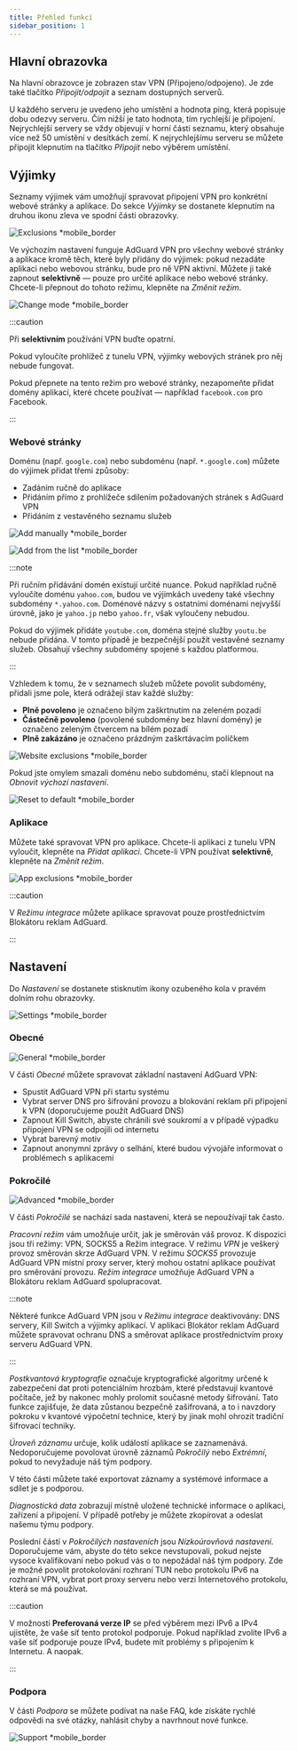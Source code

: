 ```yaml
---
title: Přehled funkcí
sidebar_position: 1
---
```


## Hlavní obrazovka

Na hlavní obrazovce je zobrazen stav VPN (Připojeno/odpojeno). Je zde také tlačítko *Připojit/odpojit* a seznam dostupných serverů.

U každého serveru je uvedeno jeho umístění a hodnota ping, která popisuje dobu odezvy serveru. Čím nižší je tato hodnota, tím rychlejší je připojení. Nejrychlejší servery se vždy objevují v horní části seznamu, který obsahuje více než 50 umístění v desítkách zemí. K nejrychlejšímu serveru se můžete připojit klepnutím na tlačítko *Připojit* nebo výběrem umístění.

## Výjimky

Seznamy výjimek vám umožňují spravovat připojení VPN pro konkrétní webové stránky a aplikace. Do sekce *Výjimky* se dostanete klepnutím na druhou ikonu zleva ve spodní části obrazovky.

![Exclusions *mobile_border](https://cdn.adguard-vpn.com/content/kb/vpn/android/exclusions.jpg)

Ve výchozím nastavení funguje AdGuard VPN pro všechny webové stránky a aplikace kromě těch, které byly přidány do výjimek: pokud nezadáte aplikaci nebo webovou stránku, bude pro ně VPN aktivní. Můžete ji také zapnout **selektivně** — pouze pro určité aplikace nebo webové stránky. Chcete-li přepnout do tohoto režimu, klepněte na *Změnit režim*.

![Change mode *mobile_border](https://cdn.adguard-vpn.com/content/kb/vpn/android/change_mode.jpg)

:::caution

Při **selektivním** používání VPN buďte opatrní.

Pokud vyloučíte prohlížeč z tunelu VPN, výjimky webových stránek pro něj nebude fungovat.

Pokud přepnete na tento režim pro webové stránky, nezapomeňte přidat domény aplikací, které chcete používat — například `facebook.com` pro Facebook.

:::

### Webové stránky

Doménu (např. `google.com`) nebo subdoménu (např. `*.google.com`) můžete do výjimek přidat třemi způsoby:

- Zadáním ručně do aplikace
- Přidáním přímo z prohlížeče sdílením požadovaných stránek s AdGuard VPN
- Přidáním z vestavěného seznamu služeb

![Add manually *mobile_border](https://cdn.adguard-vpn.com/content/kb/vpn/android/manually.jpg)

![Add from the list *mobile_border](https://cdn.adguard-vpn.com/content/kb/vpn/android/from_list.jpg)

:::note

Při ručním přidávání domén existují určité nuance. Pokud například ručně vyloučíte doménu `yahoo.com`, budou ve výjimkách uvedeny také všechny subdomény `*.yahoo.com`. Doménové názvy s ostatními doménami nejvyšší úrovně, jako je `yahoo.jp` nebo `yahoo.fr`, však vyloučeny nebudou.

Pokud do výjimek přidáte `youtube.com`, doména stejné služby `youtu.be` nebude přidána. V tomto případě je bezpečnější použít vestavěné seznamy služeb. Obsahují všechny subdomény spojené s každou platformou.

:::

Vzhledem k tomu, že v seznamech služeb můžete povolit subdomény, přidali jsme pole, která odrážejí stav každé služby:

- **Plně povoleno** je označeno bílým zaškrtnutím na zeleném pozadí
- **Částečně povoleno** (povolené subdomény bez hlavní domény) je označeno zeleným čtvercem na bílém pozadí
- **Plně zakázáno** je označeno prázdným zaškrtávacím políčkem

![Website exclusions *mobile_border](https://cdn.adguard-vpn.com/content/kb/vpn/android/websites.png)

Pokud jste omylem smazali doménu nebo subdoménu, stačí klepnout na *Obnovit výchozí nastavení*.

![Reset to default *mobile_border](https://cdn.adguard-vpn.com/content/kb/vpn/android/reset.jpg)

### Aplikace

Můžete také spravovat VPN pro aplikace. Chcete-li aplikaci z tunelu VPN vyloučit, klepněte na *Přidat aplikaci*. Chcete-li VPN používat **selektivně**, klepněte na *Změnit režim*.

![App exclusions *mobile_border](https://cdn.adguard-vpn.com/content/kb/vpn/android/apps.jpg)

:::caution

V *Režimu integrace* můžete aplikace spravovat pouze prostřednictvím Blokátoru reklam AdGuard.

:::

## Nastavení

Do *Nastavení* se dostanete stisknutím ikony ozubeného kola v pravém dolním rohu obrazovky.

![Settings *mobile_border](https://cdn.adguard-vpn.com/content/kb/vpn/android/settings.jpg)

### Obecné

![General *mobile_border](https://cdn.adguard-vpn.com/content/kb/vpn/android/general.jpg)

V části *Obecné* můžete spravovat základní nastavení AdGuard VPN:

- Spustit AdGuard VPN při startu systému
- Vybrat server DNS pro šifrování provozu a blokování reklam při připojení k VPN (doporučujeme použít AdGuard DNS)
- Zapnout Kill Switch, abyste chránili své soukromí a v případě výpadku připojení VPN se odpojili od internetu
- Vybrat barevný motiv
- Zapnout anonymní zprávy o selhání, které budou vývojáře informovat o problémech s aplikacemi

### Pokročilé

![Advanced *mobile_border](https://cdn.adtidy.org/blog/new/mbc4icryptoon.png)

V části *Pokročilé* se nachází sada nastavení, která se nepoužívají tak často.

*Pracovní režim* vám umožňuje určit, jak je směrován váš provoz. K dispozici jsou tři režimy: VPN, SOCKS5 a Režim integrace. V režimu *VPN* je veškerý provoz směrován skrze AdGuard VPN. V režimu *SOCKS5* provozuje AdGuard VPN místní proxy server, který mohou ostatní aplikace používat pro směrování provozu. *Režim integrace* umožňuje AdGuard VPN a Blokátoru reklam AdGuard spolupracovat.

:::note

Některé funkce AdGuard VPN jsou v *Režimu integrace* deaktivovány: DNS servery, Kill Switch a výjimky aplikací. V aplikaci Blokátor reklam AdGuard můžete spravovat ochranu DNS a směrovat aplikace prostřednictvím proxy serveru AdGuard VPN.

:::

*Postkvantová kryptografie* označuje kryptografické algoritmy určené k zabezpečení dat proti potenciálním hrozbám, které představují kvantové počítače, jež by nakonec mohly prolomit současné metody šifrování. Tato funkce zajišťuje, že data zůstanou bezpečně zašifrovaná, a to i navzdory pokroku v kvantové výpočetní technice, který by jinak mohl ohrozit tradiční šifrovací techniky.

*Úroveň záznamu* určuje, kolik událostí aplikace se zaznamenává. Nedoporučujeme povolovat úrovně záznamů *Pokročilý* nebo *Extrémní*, pokud to nevyžaduje náš tým podpory.

V této části můžete také exportovat záznamy a systémové informace a sdílet je s podporou.

*Diagnostická data* zobrazují místně uložené technické informace o aplikaci, zařízení a připojení. V případě potřeby je můžete zkopírovat a odeslat našemu týmu podpory.

Poslední částí v *Pokročilých nastaveních* jsou *Nízkoúrovňová nastavení*. Doporučujeme vám, abyste do této sekce nevstupovali, pokud nejste vysoce kvalifikovaní nebo pokud vás o to nepožádal náš tým podpory. Zde je možné povolit protokolování rozhraní TUN nebo protokolu IPv6 na rozhraní VPN, vybrat port proxy serveru nebo verzi Internetového protokolu, která se má používat.

:::caution

V možnosti **Preferovaná verze IP** se před výběrem mezi IPv6 a IPv4 ujistěte, že vaše síť tento protokol podporuje. Pokud například zvolíte IPv6 a vaše síť podporuje pouze IPv4, budete mít problémy s připojením k Internetu. A naopak.

:::

### Podpora

V části *Podpora* se můžete podívat na naše FAQ, kde získáte rychlé odpovědi na své otázky, nahlásit chyby a navrhnout nové funkce.

![Support *mobile_border](https://cdn.adguard-vpn.com/content/kb/vpn/android/support.jpg)
